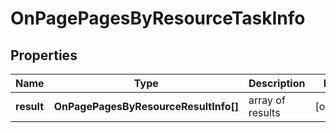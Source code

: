 # OnPagePagesByResourceTaskInfo

## Properties

| Name | Type | Description | Notes |
|------------ | ------------- | ------------- | -------------|
**result** | **OnPagePagesByResourceResultInfo[]** | array of results |[optional]|